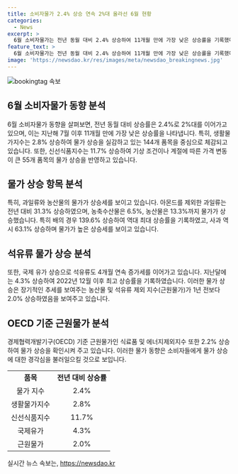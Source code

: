 ```yaml
---
title: 소비자물가 2.4% 상승 연속 2%대 올라선 6월 현황
categories:
  - News
excerpt: >
  6월 소비자물가는 전년 동월 대비 2.4% 상승하여 11개월 만에 가장 낮은 상승률을 기록했다. 특히, 생선, 해산물, 채소, 과일 등의 신선식품 가격이 크게 상승한 것으로 나타났으며, 근원물가 및 OECD 기준 근원물가도 상승세를 보였다. 물가 상승에 대한 이슈와 영향을 더 자세히 알아보자. [더팩트 제보]
feature_text: >
  6월 소비자물가는 전년 동월 대비 2.4% 상승하여 11개월 만에 가장 낮은 상승률을 기록했다. 특히, 생선, 해산물, 채소, 과일 등의 신선식품 가격이 크게 상승한 것으로 나타났으며, 근원물가 및 OECD 기준 근원물가도 상승세를 보였다. 물가 상승에 대한 이슈와 영향을 더 자세히 알아보자. [더팩트 제보]
image: 'https://newsdao.kr/res/images/meta/newsdao_breakingnews.jpg'
---
```


<p><img src="https://newsdao.kr/res/images/meta/newsdao_breakingnews.jpg" alt="bookingtag 속보" /></p>

<h2 data-ke-size="size26">6월 소비자물가 동향 분석</h2>

<p data-ke-size="size16">6월 소비자물가 동향을 살펴보면, 전년 동월 대비 상승률은 2.4%로 2%대를 이어가고 있으며, 이는 지난해 7월 이후 11개월 만에 가장 낮은 상승률을 나타냅니다. 특히, 생활물가지수는 2.8% 상승하여 물가 상승을 실감하고 있는 144개 품목을 중심으로 체감되고 있습니다. 또한, 신선식품지수는 11.7% 상승하여 기상 조건이나 계절에 따른 가격 변동이 큰 55개 품목의 물가 상승을 반영하고 있습니다.</p>

<h2 data-ke-size="size26">물가 상승 항목 분석</h2>

<p data-ke-size="size16">특히, 과일류와 농산물의 물가가 상승세를 보이고 있습니다. 아몬드를 제외한 과일류는 전년 대비 31.3% 상승하였으며, 농축수산물은 6.5%, 농산물은 13.3%까지 물가가 상승했습니다. 특히 배의 경우 139.6% 상승하여 역대 최대 상승률을 기록하였고, 사과 역시 63.1% 상승하며 물가가 높은 상승세를 보이고 있습니다.</p>

<h2 data-ke-size="size26">석유류 물가 상승 분석</h2>

<p data-ke-size="size16">또한, 국제 유가 상승으로 석유류도 4개월 연속 증가세를 이어가고 있습니다. 지난달에는 4.3% 상승하여 2022년 12월 이후 최고 상승률을 기록하였습니다. 이러한 물가 상승은 장기적인 추세를 보여주는 농산물 및 석유류 제외 지수(근원물가)가 1년 전보다 2.0% 상승하였음을 보여주고 있습니다.</p>

<h2 data-ke-size="size26">OECD 기준 근원물가 분석</h2>

<p data-ke-size="size16">경제협력개발기구(OECD) 기준 근원물가인 식료품 및 에너지제외지수 또한 2.2% 상승하여 물가 상승을 확인시켜 주고 있습니다. 이러한 물가 동향은 소비자들에게 물가 상승에 대한 경각심을 불러일으킬 것으로 보입니다.</p>

<table>
  <tr>
    <td style="text-align: center; height: 17px;"><b>품목</b></td>
    <td style="text-align: center; height: 17px;"><b>전년 대비 상승률</b></td>
  </tr>
  <tr>
    <td style="text-align: center; height: 17px;">물가 지수</td>
    <td style="text-align: center; height: 17px;">2.4%</td>
  </tr>
  <tr>
    <td style="text-align: center; height: 17px;">생활물가지수</td>
    <td style="text-align: center; height: 17px;">2.8%</td>
  </tr>
  <tr>
    <td style="text-align: center; height: 17px;">신선식품지수</td>
    <td style="text-align: center; height: 17px;">11.7%</td>
  </tr>
  <tr>
    <td style="text-align: center; height: 17px;">국제유가</td>
    <td style="text-align: center; height: 17px;">4.3%</td>
  </tr>
  <tr>
    <td style="text-align: center; height: 17px;">근원물가</td>
    <td style="text-align: center; height: 17px;">2.0%</td>
  </tr>
</table>
실시간 뉴스 속보는, <a href="https://newsdao.kr" rel="dofollow">https://newsdao.kr</a>


